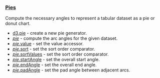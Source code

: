 ### [Pies](https://github.com/d3/d3-shape/blob/v3.1.0/README.md#pies)

Compute the necessary angles to represent a tabular dataset as a pie or donut chart.

- [d3.pie](https://github.com/d3/d3-shape/blob/v3.1.0/README.md#pie) - create a new pie generator.
- [_pie_](https://github.com/d3/d3-shape/blob/v3.1.0/README.md#_pie) - compute the arc angles for the given dataset.
- [_pie_.value](https://github.com/d3/d3-shape/blob/v3.1.0/README.md#pie_value) - set the value accessor.
- [_pie_.sort](https://github.com/d3/d3-shape/blob/v3.1.0/README.md#pie_sort) - set the sort order comparator.
- [_pie_.sortValues](https://github.com/d3/d3-shape/blob/v3.1.0/README.md#pie_sortValues) - set the sort order comparator.
- [_pie_.startAngle](https://github.com/d3/d3-shape/blob/v3.1.0/README.md#pie_startAngle) - set the overall start angle.
- [_pie_.endAngle](https://github.com/d3/d3-shape/blob/v3.1.0/README.md#pie_endAngle) - set the overall end angle.
- [_pie_.padAngle](https://github.com/d3/d3-shape/blob/v3.1.0/README.md#pie_padAngle) - set the pad angle between adjacent arcs.
